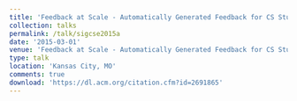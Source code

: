 ```yaml
---
title: 'Feedback at Scale - Automatically Generated Feedback for CS Student Work: Best Practices'
collection: talks
permalink: /talk/sigcse2015a
date: '2015-03-01'
venue: 'Feedback at Scale - Automatically Generated Feedback for CS Student Work: Best Practices. SIGCSE Birds-of-a-Feather Session with Bruce W. Char, Jeffrey L. Popyack, and Jeremy Johnson.'
type: talk
location: 'Kansas City, MO'
comments: true
download: 'https://dl.acm.org/citation.cfm?id=2691865'
---
```


